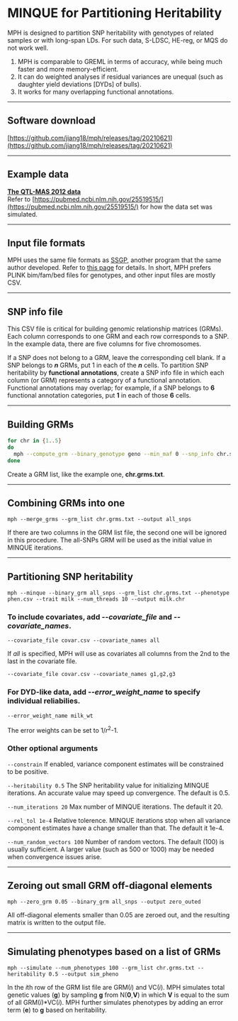 # MINQUE for Partitioning Heritability
MPH is designed to partition SNP heritability with genotypes of related samples or with long-span LDs. For such data, S-LDSC, HE-reg, or MQS do not work well.
1. MPH is comparable to GREML in terms of accuracy, while being much faster and more memory-efficient.
2. It can do weighted analyses if residual variances are unequal (such as daughter yield deviations [DYDs] of bulls).
3. It works for many overlapping functional annotations.

---

## Software download
[https://github.com/jiang18/mph/releases/tag/20210621](https://github.com/jiang18/mph/releases/tag/20210621)

---

## Example data
[**The QTL-MAS 2012 data**](https://github.com/jiang18/mph/raw/main/QTL-MAS-2012.zip)  
Refer to [https://pubmed.ncbi.nlm.nih.gov/25519515/](https://pubmed.ncbi.nlm.nih.gov/25519515/) for how the data set was simulated.

---

## Input file formats
MPH uses the same file formats as [SSGP](https://sites.google.com/view/ssgp), another program that the same author developed. Refer to [this page](https://sites.google.com/view/ssgp/documentation/manual#h.p_QS3vj5saXQJZ) for details. In short, MPH prefers PLINK bim/fam/bed files for genotypes, and other input files are mostly CSV.

---

## SNP info file
This CSV file is critical for building genomic relationship matrices (GRMs). Each column corresponds to one GRM and each row corresponds to a SNP. In the example data, there are five columns for five chromosomes.

If a SNP does not belong to a GRM, leave the corresponding cell blank. If a SNP belongs to ***n*** GRMs, put 1 in each of the ***n*** cells. To partition SNP heritability by **functional annotations**, create a SNP info file in which each column (or GRM) represents a category of a functional annotation. Functional annotations may overlap; for example, if a SNP belongs to **6** functional annotation categories, put **1** in each of those **6** cells.

---

## Building GRMs
```sh
for chr in {1..5}
do
  mph --compute_grm --binary_genotype geno --min_maf 0 --snp_info chr.snp_info.csv --snp_weight $chr --num_threads 10 --out $chr
done
```
Create a GRM list, like the example one, **chr.grms.txt**.

---

## Combining GRMs into one
```
mph --merge_grms --grm_list chr.grms.txt --output all_snps
```
If there are two columns in the GRM list file, the second one will be ignored in this procedure. The all-SNPs GRM will be used as the initial value in MINQUE iterations. 

---

## Partitioning SNP heritability
```
mph --minque --binary_grm all_snps --grm_list chr.grms.txt --phenotype phen.csv --trait milk --num_threads 10 --output milk.chr
```

### To include covariates, add \-\-*covariate_file* and \-\-*covariate_names*.
```
--covariate_file covar.csv --covariate_names all
```
If *all* is specified, MPH will use as covariates all columns from the 2nd to the last in the covariate file.
```
--covariate_file covar.csv --covariate_names g1,g2,g3
```

### For DYD-like data, add \-\-*error_weight_name* to specify individual reliabilies.
```
--error_weight_name milk_wt
```
The error weights can be set to 1/*r*<sup>2</sup>-1.

### Other optional arguments
```--constrain``` If enabled, variance component estimates will be constrained to be positive.

```--heritability 0.5```
The SNP heritability value for initializing MINQUE iterations. An accurate value may speed up convergence. The default is 0.5.

```--num_iterations 20```
Max number of MINQUE iterations. The default it 20.

```--rel_tol 1e-4```
Relative tolerence. MINQUE iterations stop when all variance component estimates have a change smaller than that. The default it 1e-4.

```--num_random_vectors 100```
Number of random vectors. The default (100) is usually sufficient. A larger value (such as 500 or 1000) may be needed when convergence issues arise.

---

## Zeroing out small GRM off-diagonal elements
```
mph --zero_grm 0.05 --binary_grm all_snps --output zero_outed
```
All off-diagonal elements smaller than 0.05 are zeroed out, and the resulting matrix is written to the output file.

---

## Simulating phenotypes based on a list of GRMs
```
mph --simulate --num_phenotypes 100 --grm_list chr.grms.txt --heritability 0.5 --output sim_pheno
```
In the *i*th row of the GRM list file are GRM(*i*) and VC(*i*). MPH simulates total genetic values (**g**) by sampling **g** from N(**0**,**V**) in which **V** is equal to the sum of all GRM(*i*)\*VC(*i*). MPH further simulates phenotypes by adding an error term (**e**) to **g** based on heritability.
